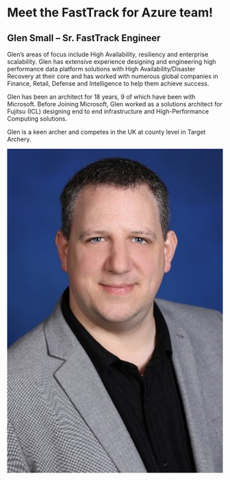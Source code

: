 # Meet the FastTrack for Azure team!

## Glen Small – Sr. FastTrack Engineer 

Glen’s areas of focus include High Availability, resiliency and enterprise scalability.  Glen has extensive experience designing and engineering high performance data platform solutions with High Availability/Disaster Recovery at their core and has worked with numerous global companies in Finance, Retail, Defense and Intelligence to help them achieve success.

Glen has been an architect for 18 years, 9 of which have been with Microsoft.  Before Joining Microsoft, Glen worked as a solutions architect for Fujitsu (ICL) designing end to end infrastructure and High-Performance Computing solutions.

Glen is a keen archer and competes in the UK at county level in Target Archery.

![Glen Small](media/gsmall.jpg)